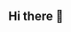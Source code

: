 ## Hi there 👋


<!--
<h3 align="center">👩‍💻 My Github Stats 👩‍💻</h3>
<div align="center">

[![ruka030809's GitHub stats](https://github-readme-stats.vercel.app/api?username=ruka030809&hide_title=true&show_icons=true&include_all_commits=true&disable_animations=true&theme=vue)](https://github.com/anuraghazra/github-readme-stats)
</div>
**ruka030809/ruka030809** is a ✨ _special_ ✨ repository because its `README.md` (this file) appears on your GitHub profile.

Here are some ideas to get you started:

- 🔭 I’m currently working on ...
- 🌱 I’m currently learning ...
- 👯 I’m looking to collaborate on ...
- 🤔 I’m looking for help with ...
- 💬 Ask me about ...
- 📫 How to reach me: ...
- 😄 Pronouns: ...
- ⚡ Fun fact: ...
-->
